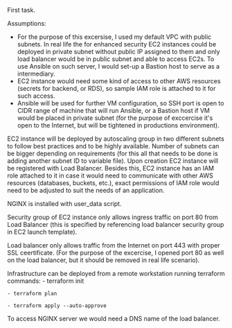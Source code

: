 First task. 

Assumptions:
 - For the purpose of this excersise, I used my default VPC with public subnets. In real life the for enhanced security EC2 instances could be deployed in private subnet without public IP assigned to them and only load balancer would be in public subnet and able to access EC2s. To use Ansible on such server, I would set-up a Bastion host to serve as a intermediary. 
 - EC2 instance would need some kind of access to other AWS resources (secrets for backend, or RDS), so sample IAM role is attached to it for such access.
 - Ansible will be used for further VM configuration, so SSH port is open to CIDR range of machine that will run Ansible, or a Bastion host if VM would be placed in private subnet (for the purpose of exccercise it's open to the Internet, but will be tightened in productions environment).

EC2 instance will be deployed by autoscaling group in two different subnets to follow best practices and to be highly available. Number of subnets can be bigger depending on requirements (for this all that needs to be done is adding another subnet ID to variable file). 
Upon creation EC2 instance will be registered with Load Balancer.
Besides this, EC2 instance has an IAM role attached to it in case it would need to communicate with other AWS resources (databases, buckets, etc.), exact permissions of IAM role would need to be adjusted to suit the needs of an application. 

NGINX is installed with user_data script. 

Security group of EC2 instance only allows ingress traffic on port 80 from Load Balancer (this is specified by referencing load balancer security group in EC2 launch template). 

Load balancer only allows traffic from the Internet on port 443 with proper SSL ceertificate. (For the purpose of the excercise, I opened port 80 as well on the load balancer, but it should be removed in real life scenario).  

Infrastructure can be deployed from a remote workstation running terraform commands:
    - terraform init
    
    - terraform plan 
    
    - terraform apply --auto-approve

To access NGINX server we would need a DNS name of the load balancer. 
